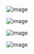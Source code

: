 ![image](https://github.com/sumit-1803/PortFolio/assets/109499057/3078c9eb-2b00-4670-bca1-cd33480aed8e)

![image](https://github.com/sumit-1803/PortFolio/assets/109499057/5dcaba19-0235-433e-9e36-fcc5384f901d)

![image](https://github.com/sumit-1803/PortFolio/assets/109499057/a51588d3-b7d1-4e57-9222-07ea434ac2e4)

![image](https://github.com/sumit-1803/PortFolio/assets/109499057/3afc707c-642b-4800-bb61-9285612e8165)
